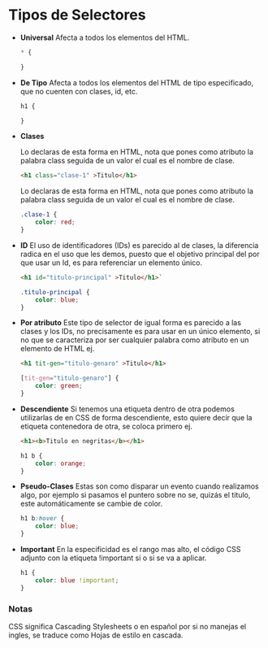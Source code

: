# Tipos de Selectores

- **Universal** Afecta a todos los elementos del HTML. 
  
  ```css
  * {
  
  }
  ```

- **De Tipo** Afecta a todos los elementos del HTML de tipo especificado, que no cuenten con clases, id, etc. 
  
  ```css
  h1 {
  
  }
  ```

- **Clases** 
  
  Lo declaras de esta forma en HTML, nota que pones como atributo la palabra class seguida de un valor el cual es el nombre de clase. 
  
  ```html
  <h1 class="clase-1" >Titulo</h1>
  ```
  
  Lo declaras de esta forma en HTML, nota que pones como atributo la palabra class seguida de un valor el cual es el nombre de clase.
  
  ```css
  .clase-1 {
      color: red; 
  }
  ```

- **ID** El uso de identificadores (IDs) es parecido al de clases, la diferencia radica en el uso que les demos, puesto que el objetivo principal del por que usar un Id, es para referenciar un elemento único. 
  
  ```html
  <h1 id="titulo-principal" >Titulo</h1>`
  ```
  
  ```css
  .titulo-principal {
      color: blue; 
  }
  ```

- **Por atributo** Este tipo de selector de igual forma es parecido a las clases y los IDs, no precisamente es para usar en un único elemento, si no que se caracteriza por ser cualquier palabra como atributo en un elemento de HTML ej. 
  
  ```html
  <h1 tit-gen="titulo-genaro" >Titulo</h1>
  ```
  
  ```css
  [tit-gen="titulo-genaro"] {
      color: green; 
  }
  ```

- **Descendiente** Si tenemos una etiqueta dentro de otra podemos utilizarlas de en CSS de forma descendiente, esto quiere decir que la etiqueta contenedora de otra, se coloca primero ej. 
  
  ```html
  <h1><b>Titulo en negritas</b></h1>
  ```
  
  ```css
  h1 b {
      color: orange; 
  }
  ```

- **Pseudo-Clases** Estas son como disparar un evento cuando realizamos algo, por ejemplo si pasamos el puntero sobre no se, quizás el titulo, este automáticamente se cambie de color.
  
  ```css
  h1 b:hover {
      color: blue; 
  }
  ```

- **Important** En la especificidad es el rango mas alto, el código CSS adjunto con la etiqueta !important si o si se va a aplicar. 
  
  ```css
  h1 {
      color: blue !important; 
  }
  ```

### Notas

CSS significa Cascading Stylesheets o en español por si no manejas el ingles, se traduce como Hojas de estilo en cascada.  
